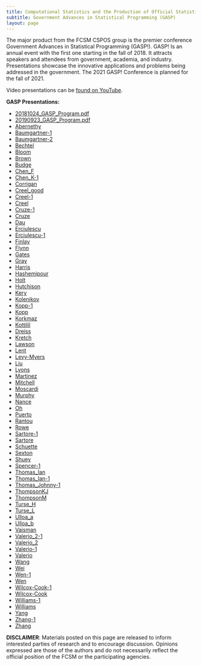 ```yaml
---
title: Computational Statistics and the Production of Official Statistics (CSPOS)
subtitle: Government Advances in Statistical Programming (GASP)
layout: page
---
```

<p>The major product from the FCSM CSPOS group is the premier conference Government Advances in Statistical Programming (GASP!). GASP! Is an annual event with the first one starting in the fall of 2018. It attracts speakers and attendees from government, academia, and industry. Presentations showcase the innovative applications and problems being addressed in the government. The 2021 GASP! Conference is planned for the fall of 2021.</p></p>
 
<p>Video presentations can be <a href="https://www.youtube.com/playlist?list=PLqsWXJV2Utrf6Yq7fhef8p4piM8M-ZTK3" target="_blank">found on YouTube</a>.</p>
 
<p> <strong>GASP Presentations:</strong></p>

<ul>
 <li><a href="../assets/docs/gasp/20181024_GASP_Program.pdf" target="_blank">20181024_GASP_Program.pdf</a></li>
 <li><a href="../assets/docs/gasp/20190923_GASP_Program.pdf" target="_blank">20190923_GASP_Program.pdf</a></li>
 <li><a href="../assets/docs/gasp/Abernethy.pdf" target="_blank">Abernethy</a></li>
 <li><a href="../assets/docs/gasp/Baumgartner-1.pdf" target="_blank">Baumgartner-1</a></li>
 <li><a href="../assets/docs/gasp/Baumgartner-2.pdf" target="_blank">Baumgartner-2</a></li>
 <li><a href="../assets/docs/gasp/Bechtel.pdf" target="_blank">Bechtel</a></li>
 <li><a href="../assets/docs/gasp/Bloom.pdf" target="_blank">Bloom</a></li>
 <li><a href="../assets/docs/gasp/Brown.pdf" target="_blank">Brown</a></li>
 <li><a href="../assets/docs/gasp/Budge.pdf" target="_blank">Budge</a></li>
 <li><a href="../assets/docs/gasp/Chen_F.pdf" target="_blank">Chen_F</a></li>
 <li><a href="../assets/docs/gasp/Chen_K-1.pdf" target="_blank">Chen_K-1</a></li>
 <li><a href="../assets/docs/gasp/Corrigan.pdf" target="_blank">Corrigan</a></li>
 <li><a href="../assets/docs/gasp/Creel_good.pdf" target="_blank">Creel_good</a></li>
 <li><a href="../assets/docs/gasp/Creel-1.pdf" target="_blank">Creel-1</a></li>
 <li><a href="../assets/docs/gasp/Creel.pdf" target="_blank">Creel</a></li>
 <li><a href="../assets/docs/gasp/Cruze-1.pdf" target="_blank">Cruze-1</a></li>
 <li><a href="../assets/docs/gasp/Cruze.pdf" target="_blank">Cruze</a></li>
 <li><a href="../assets/docs/gasp/Dau.pdf" target="_blank">Dau</a></li>
 <li><a href="../assets/docs/gasp/Erciulescu.pdf" target="_blank">Erciulescu</a></li>
 <li><a href="../assets/docs/gasp/Erciulescu-1.pdf" target="_blank">Erciulescu-1</a></li>
 <li><a href="../assets/docs/gasp/Finlay.pdf" target="_blank">Finlay</a></li>
 <li><a href="../assets/docs/gasp/Flynn.pdf" target="_blank">Flynn</a></li>
 <li><a href="../assets/docs/gasp/Gates.pdf" target="_blank">Gates</a></li>
 <li><a href="../assets/docs/gasp/Gray.pdf" target="_blank"> Gray</a></li>
 <li><a href="../assets/docs/gasp/Harris.pdf" target="_blank">Harris</a></li>
 <li><a href="../assets/docs/gasp/Hashemipour.pdf" target="_blank">Hashemipour</a></li>
 <li><a href="../assets/docs/gasp/Holt.pdf" target="_blank">Holt</a></li>
 <li><a href="../assets/docs/gasp/Hutchison.pdf" target="_blank">Hutchison</a></li>
 <li><a href="../assets/docs/gasp/Kery.pdf" target="_blank">Kery</a></li>
 <li><a href="../assets/docs/gasp/Kolenikov.pdf" target="_blank">Kolenikov</a></li>
 <li><a href="../assets/docs/gasp/Kopp-1.pdf" target="_blank">Kopp-1</a></li>
 <li><a href="../assets/docs/gasp/Kopp.pdf" target="_blank">Kopp</a></li>
 <li><a href="../assets/docs/gasp/Korkmaz.pdf" target="_blank">Korkmaz</a></li>
 <li><a href="../assets/docs/gasp/Kottilil.pdf" target="_blank">Kottilil</a></li>
 <li><a href="../assets/docs/gasp/Dreiss.pdf" target="_blank">Dreiss</a></li>
 <li><a href="../assets/docs/gasp/Kretch.pdf" target="_blank">Kretch</a></li>
 <li><a href="../assets/docs/gasp/Lawson.pdf" target="_blank">Lawson</a></li>
 <li><a href="../assets/docs/gasp/Lent.pdf" target="_blank">Lent</a></li>
 <li><a href="../assets/docs/gasp/Levy-Myers.pdf" target="_blank">Levy-Myers</a></li>
 <li><a href="../assets/docs/gasp/Liu.pdf" target="_blank">Liu</a></li>
 <li><a href="../assets/docs/gasp/Lyons.pdf" target="_blank">Lyons</a></li>
 <li><a href="../assets/docs/gasp/Martinez.pdf" target="_blank">Martinez</a></li>
 <li><a href="../assets/docs/gasp/Mitchell.pdf" target="_blank">Mitchell</a></li>
 <li><a href="../assets/docs/gasp/Moscardi.pdf" target="_blank">Moscardi</a></li>
 <li><a href="../assets/docs/gasp/Murphy.pdf" target="_blank">Murphy</a></li>
 <li><a href="../assets/docs/gasp/Nance.pdf" target="_blank">Nance</a></li>
 <li><a href="../assets/docs/gasp/Oh.pdf" target="_blank">Oh</a></li>
 <li><a href="../assets/docs/gasp/Puerto.pdf" target="_blank">Puerto</a></li>
 <li><a href="../assets/docs/gasp/Rantou.pdf" target="_blank">Rantou</a></li>
 <li><a href="../assets/docs/gasp/Rowe.pdf" target="_blank">Rowe</a></li>
 <li><a href="../assets/docs/gasp/Sartore-1.pdf" target="_blank">Sartore-1</a></li>
 <li><a href="../assets/docs/gasp/Sartore.pdf" target="_blank">Sartore</a></li>
 <li><a href="../assets/docs/gasp/Schuette.pdf" target="_blank">Schuette</a></li>
 <li><a href="../assets/docs/gasp/Sexton.pdf" target="_blank">Sexton</a></li>
 <li><a href="../assets/docs/gasp/Shuey.pdf" target="_blank">Shuey</a></li>
 <li><a href="../assets/docs/gasp/Spencer-1.pdf" target="_blank">Spencer-1</a></li>
 <li><a href="../assets/docs/gasp/Spencer-1.pdf" target="_blank">Thomas_Ian</a></li>
 <li><a href="../assets/docs/gasp/Thomas_Ian-1.pdf" target="_blank">Thomas_Ian-1</a></li>
 <li><a href="../assets/docs/gasp/Thomas_Johnny-1.pdf" target="_blank">Thomas_Johnny-1</a></li>
 <li><a href="../assets/docs/gasp/ThompsonKJ.pdf" target="_blank">ThompsonKJ</a></li>
 <li><a href="../assets/docs/gasp/ThompsonM.pdf" target="_blank">ThompsonM</a></li>
 <li><a href="../assets/docs/gasp/Turse_H.pdf" target="_blank">Turse_H</a></li>
 <li><a href="../assets/docs/gasp/Turse_L.pdf" target="_blank">Turse_L</a></li>
 <li><a href="../assets/docs/gasp/Ulloa_a.pdf" target="_blank">Ulloa_a</a></li>
 <li><a href="../assets/docs/gasp/Ulloa_b.pdf" target="_blank">Ulloa_b</a></li>
 <li><a href="../assets/docs/gasp/Vaisman.pdf" target="_blank">Vaisman</a></li>
 <li><a href="../assets/docs/gasp/Valerio_2-1.pdf" target="_blank">Valerio_2-1</a></li>
 <li><a href="../assets/docs/gasp/Valerio_2.pdf" target="_blank">Valerio_2</a></li>
 <li><a href="../assets/docs/gasp/Valerio-1.pdf" target="_blank">Valerio-1</a></li>
 <li><a href="../assets/docs/gasp/Valerio.pdf" target="_blank">Valerio</a></li>
 <li><a href="../assets/docs/gasp/Wang.pdf" target="_blank">Wang</a></li>
 <li><a href="../assets/docs/gasp/Wei.pdf" target="_blank">Wei</a></li>
 <li><a href="../assets/docs/gasp/Wen-1.pdf" target="_blank">Wen-1</a></li>
 <li><a href="../assets/docs/gasp/Wen.pdf" target="_blank">Wen</a></li>
 <li><a href="../assets/docs/gasp/Wilcox-Cook-1.pdf" target="_blank">Wilcox-Cook-1</a></li>
 <li><a href="../assets/docs/gasp/Wilcox-Cook.pdf" target="_blank">Wilcox-Cook</a></li>
 <li><a href="../assets/docs/gasp/Williams-1.pdf" target="_blank">Williams-1</a></li>
 <li><a href="../assets/docs/gasp/Williams.pdf" target="_blank">Williams</a></li>
 <li><a href="../assets/docs/gasp/Yang.pdf" target="_blank">Yang</a></li>
 <li><a href="../assets/docs/gasp/Zhang-1.pdf" target="_blank">Zhang-1</a></li>
 <li><a href="../assets/docs/gasp/Zhang.pdf" target="_blank">Zhang</a></li>
</ul>

<p><b>DISCLAIMER</b>: Materials posted on this page are released to inform interested parties of research and to encourage discussion. Opinions expressed are those of the authors and do not necessarily reflect the official position of the FCSM or the participating agencies.</p>
